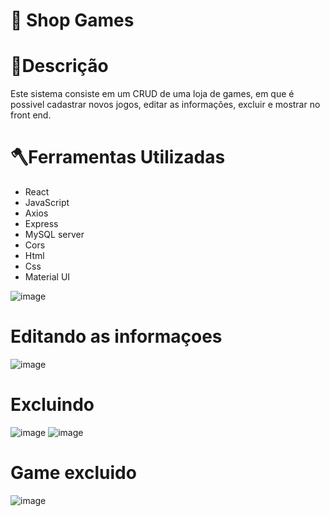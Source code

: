 # :rocket: Shop Games

# 📕Descrição
  Este sistema consiste em um CRUD de uma loja de games, em que é possivel cadastrar novos jogos, editar as informações, excluir e mostrar no front end.
  
# 🪓Ferramentas Utilizadas
- React
- JavaScript
- Axios
- Express
- MySQL server
- Cors
- Html
- Css
- Material UI

![image](https://user-images.githubusercontent.com/125046205/229149700-4c97645d-4400-4515-857a-3365f393e723.png)
 # Editando as informaçoes 
![image](https://user-images.githubusercontent.com/125046205/229149903-cb13ce9a-d49f-4144-bce6-cc3b8897d57f.png)
# Excluindo 
![image](https://user-images.githubusercontent.com/125046205/229150588-a9671a0b-16c7-4ede-b589-02e04dac63e1.png)
![image](https://user-images.githubusercontent.com/125046205/229150844-78e0d5ee-3683-4bc0-96d1-17155c379819.png)
# Game excluido 
![image](https://user-images.githubusercontent.com/125046205/229150989-c1a40603-5151-4a49-ab7f-52161d9339fc.png)








  
